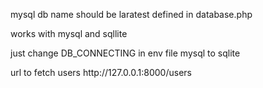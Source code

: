 <p>mysql db name should be laratest defined in database.php</p>
<p>works with mysql and sqllite</p>
<p>just change DB_CONNECTING in env file mysql to sqlite</p>
<p>url to fetch users http://127.0.0.1:8000/users</p>
